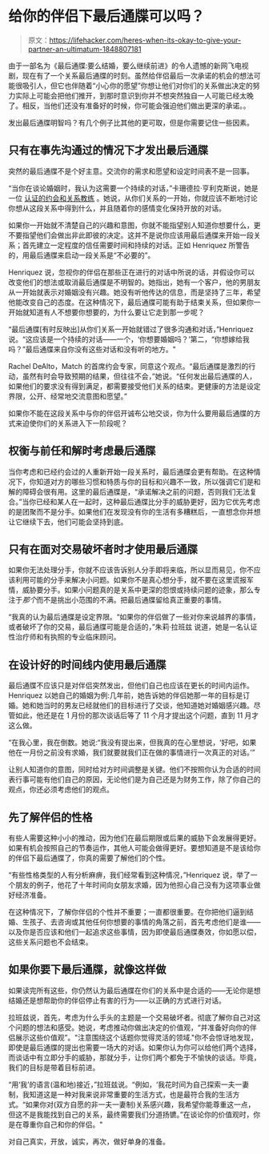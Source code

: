 # 给你的伴侣下最后通牒可以吗？

> 原文：<https://lifehacker.com/heres-when-its-okay-to-give-your-partner-an-ultimatum-1848807181>

由于一部名为《最后通牒:要么结婚，要么继续前进》的令人遗憾的新网飞电视剧，现在有了一个关系最后通牒的时刻。虽然给伴侣最后一次承诺的机会的想法可能很吸引人，但它也伴随着“小心你的愿望”你想让他们对你们的关系做出决定的努力实际上可能会把他们推开，到那时意识到你并不想突然独自一人可能已经太晚了。相反，当他们还没有准备好的时候，你可能会强迫他们做出更深的承诺。。



发出最后通牒明智吗？有几个例子比其他的更可取，但是你需要记住一些因素。

## 只有在事先沟通过的情况下才发出最后通牒

突然的最后通牒不是个好主意。交流你的需求和愿望和设定时间表不是一回事。

“当你在谈论婚姻时，我认为这需要一个持续的对话，”卡珊德拉·亨利克斯说，她是一位 [认证的约会和关系教练](http://www.inspiremany.com/) 。她说，从你们关系的一开始，你就应该不断地讨论你想从这段关系中得到什么，并且随着你的感情变化保持开放的对话。

如果你一开始就不清楚自己的兴趣和意图，你就不能指望别人知道你想要什么，更不要指望他们会做出非此即彼的决定。这并不是说你应该用最后通牒来开始一段关系；首先建立一定程度的信任需要时间和持续的对话。正如 Henriquez 所警告的，用最后通牒来启动一段关系是“不必要的”。

Henriquez 说，忽视你的伴侣在那些正在进行的对话中所说的话，并假设你可以改变他们的想法或取消最后通牒是不明智的。她指出，她有一个客户，他的男朋友从一开始就表示对婚姻没有兴趣。她没有听他传达的信息，而是坚持了三年，希望他能改变自己的态度。在这种情况下，最后通牒可能有助于结束关系，但如果你一开始就知道有人不想要你想要的，为什么要让它走到那一步呢？

“最后通牒[有时反映出]从你们关系一开始就错过了很多沟通和对话，”Henriquez 说。“这应该是一个持续的对话——一个，‘你想要婚姻吗？’第二，“你想嫁给我吗？”最后通牒来自你没有这些对话和没有听的地方。"

Rachel DeAlto，Match 的首席约会专家，同意这个观点。“最后通牒是激烈的行动，虽然有时会导致预期的结果，但往往不会，”她说。“任何发出最后通牒的人，如果他们的要求没有得到满足，都需要接受他们关系的结束。更健康的方法是设定界限，公开、经常地交流意图和愿望。”

如果你不能在这段关系中与你的伴侣开诚布公地交谈，你为什么要用最后通牒的方式来迫使你们的关系进入下一阶段呢？

## **权衡与前任和解时考虑最后通牒**

当你考虑和已经约会过的人重新开始一段关系时，最后通牒会更有帮助。在这种情况下，你知道对方的哪些习惯和特质与你的目标和兴趣不一致，所以强调它们是和解的障碍会很有用。这里的最后通牒是，“承诺解决之前的问题，否则我们无法复合。”当你已经和某人在一起时，这种最后通牒比分手的威胁更好，因为它优先考虑的是团聚而不是分手。如果他们在发现没有你的生活有多糟糕后，一直想念你并想让它继续下去，他们可能会坚持到底。

## 只有在面对交易破坏者时才使用最后通牒

如果你无法处理分手，你就不应该告诉别人分手即将来临，所以显而易见，你不应该利用可能的分手来解决小问题。如果你不是真心想分手，就不要在这里谎报军情，威胁要分手。如果小问题真的是关系中更深的怨恨或持续问题的迹象，那么专注于*那个*而不是挑出小范围的不满。把最后通牒留给真正重要的事情。

“我真的认为最后通牒是设定界限。“如果你的伴侣做了一些对你来说越界的事情，或者破坏了你的交易，最后通牒可能是合适的，”朱莉·拉班兹 说道，她是一名认证性治疗师和有执照的专业临床顾问。

## **在设计好的时间线内使用最后通牒**

最后通牒不应该只是对伴侣突然发出，但他们自己也应该在更长的时间内运作。Henriquez 以她自己的婚姻为例:几年前，她告诉她的伴侣她那一年的目标是订婚。她和她当时的男友已经就他们的目标进行了交谈，他知道她对婚姻感兴趣。尽管如此，他还是在 1 月份的那次谈话后等了 11 个月才提出这个问题，直到 11 月才这么做。

“在我心里，我在倒数。她说:“我没有提出来，但我真的在心里想说，‘好吧，如果他在一月份之前没有求婚，我们就要就我们正在做的事情进行一次真正的对话。’”

让别人知道你的意图，同时给对方时间调整是关键。他们不按照你认为合适的时间表行事可能有他们自己的原因，无论他们是为自己还是为财务工作，除了你自己的观点，你还必须考虑他们的观点。

## **先了解伴侣的性格**

有些人需要这种小小的推动，因为他们在最后期限或后果的威胁下会发展得更好。如果有机会按照自己的节奏运作，其他人可能会做得更好。要想知道是不是该给你的伴侣下最后通牒了，你真的需要了解他们的个性。

“有些性格类型的人有分析麻痹，我们经常看到这种情况，”Henriquez 说，举了一个朋友的例子，他花了十年时间向女朋友求婚，因为他担心自己没有为这项事业做好经济准备。

在这种情况下，了解你伴侣的个性并不重要；一直都很重要。在你把他们逼到结婚、生孩子、去咨询或其他任何你想要的事情的角落之前，首先考虑他们是谁——以及你是否应该和他们一起追求这些事情，因为即使最后通牒奏效，你如愿以偿，这些关系问题也不会结束。

## 如果你要下最后通牒，就像这样做

如果读完所有这些，你仍然认为最后通牒在你们的关系中是合适的——无论你是想结婚还是想帮助你的伴侣停止有害的行为——以正确的方式进行对话。

拉班兹说，首先，考虑为什么手头的主题是一个交易破坏者。彻底了解你自己对这个问题的想法和感受。她说，考虑推动你做出决定的价值观，“并准备好向你的伴侣展示这些价值观”。"注意围绕这个话题你觉得灵活的领域."你不会惊讶地发现，即使是最后通牒的提出也需要一场大的对话。如果你认为你可以给他们两个选择，而谈话中有立即分手的威胁，那就分手，让你们两个都免于不愉快的谈话。毕竟，我们的目标是带着目标前进。

“用‘我’的语言(温和地)接近，”拉班兹说。“例如，‘我花时间为自己探索一夫一妻制，我知道这是一种对我来说非常重要的生活方式，也是最符合我的生活方式。“如果你对(双方自愿的非一夫一妻制)关系感兴趣，我希望你能尊重这一点，但这不是我能找到自己的关系，最终需要我们分道扬镳。”在谈论你的价值观时，你是在尊重你自己和你的伴侣。"

对自己真实，开放，诚实，再次，做好单身的准备。